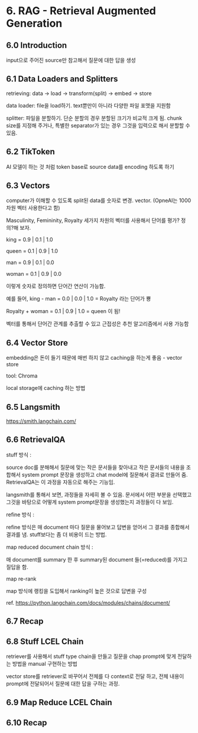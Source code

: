 # 6. RAG - Retrieval Augmented Generation
## 6.0 Introduction
input으로 주어진 source만 참고해서 질문에 대한 답을 생성
## 6.1 Data Loaders and Splitters
retrieving: data -> load -> transform(split) -> embed -> store

data loader: file을 load하기. text뿐만이 아니라 다양한 파일 포맷을 지원함

splitter: 파일을 분할하기. 단순 분할의 경우 분할된 크기가 비교적 크게 됨. chunk size를 지정해 주거나, 특별한 separator가 있는 경우 그것을 입력으로 해서 분할할 수 있음.
## 6.2 TikToken
AI 모델이 하는 것 처럼 token base로 source data를 encoding 하도록 하기
## 6.3 Vectors
computer가 이해할 수 있도록 split된 data를 숫자로 변경. vector. (OpneAI는 1000차원 벡터 사용한다고 함)

Masculinity, Femininity, Royalty 세가지 차원의 벡터를 사용해서 단어를 평가? 정의?해 보자.

king = 0.9 | 0.1 | 1.0

queen = 0.1 | 0.9 | 1.0

man = 0.9 | 0.1 | 0.0

woman = 0.1 | 0.9 | 0.0

이렇게 숫자로 정의하면 단어간 연산이 가능함.

예를 들어, king - man = 0.0 | 0.0 | 1.0 = Royalty 라는 단어가 뿅

Royalty + woman = 0.1 | 0.9 | 1.0 = queen 이 됨!

벡터를 통해서 단어간 관계를 추출할 수 있고 근접성은 추천 알고리즘에서 사용 가능함

## 6.4 Vector Store
embedding은 돈이 들기 때문에 매번 하지 않고 caching을 하는게 좋음 - vector store

tool: Chroma

local storage에 caching 하는 방법
## 6.5 Langsmith
https://smith.langchain.com/
## 6.6 RetrievalQA
stuff 방식 :

source doc를 분해해서 질문에 맞는 작은 문서들을 찾아내고 작은 문서들의 내용을 조합해서 system prompt 문장을 생성하고 chat model에 질문해서 결과로 만들어 줌.
RetrievalQA는 이 과정을 자동으로 해주는 기능임.

langsmith를 통해서 보면, 과정들을 자세히 볼 수 있음. 문서에서 어떤 부분을 선택했고 그것을 바탕으로 어떻게 system prompt문장을 생성했는지 과정들이 다 보임.

refine 방식 :

refine 방식은 매 document 마다 질문을 물어보고 답변을 얻어서 그 결과를 종합해서 결과를 냄. stuff보다는 좀 더 비용이 드는 방법.

map reduced document chain 방식 :

매 document를 summary 한 후 summary된 document 들(=reduced)를 가지고 질답을 함.

map re-rank

map 방식에 랭킹을 도입해서 ranking이 높은 것으로 답변을 구성

ref. https://python.langchain.com/docs/modules/chains/document/
## 6.7 Recap
## 6.8 Stuff LCEL Chain
retriever를 사용해서 stuff type chain을 만들고 질문을 chap prompt에 맞게 전달하는 방법을 manual 구현하는 방법

vector store를 retriever로 바꾸어서 전체를 다 context로 전달 하고, 전체 내용이 prompt에 전달되어서 질문에 대한 답을 구하는 과정.
## 6.9 Map Reduce LCEL Chain
## 6.10 Recap